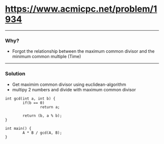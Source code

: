 # https://www.acmicpc.net/problem/1934

-------------------------------------------

### Why?

- Forgot the relationship between the maximum common divisor and the minimum common multiple (Time)

-------------------------------------------

### Solution

- Get maximim common divisor using euclidean-algorithm
- multipy 2 numbers and divide with maximum common divisor 

```
int gcd(int a, int b) {
		if(b == 0)
				return a;

		return (b, a % b);
}

int main() {
		A * B / gcd(A, B);
}
```
